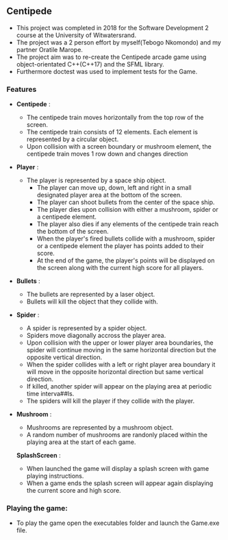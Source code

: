## Centipede

- This project was completed in 2018 for the Software Development 2 course at the University of Witwatersrand.
- The project was a 2 person effort by myself(Tebogo Nkomondo) and my partner Oratile Marope. 
- The project aim was to re-create the Centipede arcade game using object-orientated C++(C++17) and the SFML library.
- Furthermore doctest was used to implement tests for the Game. 

### Features
- **Centipede** :
    - The centipede train moves horizontally from the top row of the screen.
    - The centipede train consists of 12 elements. Each element is represented by a circular object.
    - Upon collision with a screen boundary or mushroom element, the centipede train moves 1 row down and changes direction
- **Player** :
    - The player is represented by a space ship object. 
        - The player can move up, down, left and right in a small designated player area at the bottom of the screen.
        - The player can shoot bullets from the center of the space ship.
        - The player dies upon collision with either a mushroom, spider or a centipede element.
        - The player also dies if any elements of the centipede train reach the bottom of the screen.
        - When the player's fired bullets collide with a mushroom, spider or a centipede element the player has points added to their score. 
        - At the end of the game, the player's points will be displayed on the screen along with the current high score for all players.
            
- **Bullets** :
    - The bullets are represented by a laser object.
    - Bullets will kill the object that they collide with.
              
- **Spider** :
    - A spider is represented by a spider object.
    - Spiders move diagonally accross the player area.
    - Upon collision with the upper or lower player area boundaries, the spider will continue moving in the same horizontal direction but the opposite vertical direction.
    - When the spider collides with a left or right player area boundary it will move in the opposite horizontal direction but same vertical direction.
    - If killed, another spider will appear on the playing area at periodic time interva##ls.
    - The spiders will kill the player if they collide with the player.
              
- **Mushroom** :
    - Mushrooms are represented by a mushroom object.
    - A random number of mushrooms are randonly placed within the playing area at the start of each game. 
        
  **SplashScreen** :
    - When launched the game will display a splash screen with game playing instructions.
    - When a game ends the splash screen will appear again displaying the current score and high score.
        
              
 ### Playing the game:
 - To play the game open the executables folder and launch the Game.exe file.